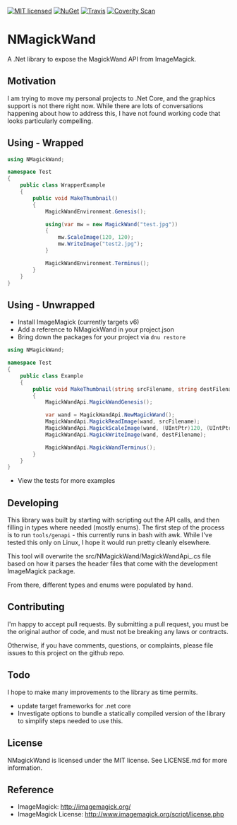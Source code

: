 [![MIT licensed](https://img.shields.io/badge/license-MIT-blue.svg)](https://github.com/AerisG222/NMagickWand/blob/master/LICENSE.md)
[![NuGet](https://buildstats.info/nuget/NMagickWand)](https://www.nuget.org/packages/NMagickWand/)
[![Travis](https://img.shields.io/travis/AerisG222/NMagickWand.svg?maxAge=2592000)](https://travis-ci.org/AerisG222/NMagickWand)
[![Coverity Scan](https://img.shields.io/coverity/scan/7995.svg)](https://scan.coverity.com/projects/aerisg222-nmagickwand)

# NMagickWand

A .Net library to expose the MagickWand API from ImageMagick.

## Motivation
I am trying to move my personal projects to .Net Core, and the
graphics support is not there right now.  While there are lots
of conversations happening about how to address this, I have
not found working code that looks particularly compelling.

## Using - Wrapped
```csharp
using NMagickWand;

namespace Test
{
    public class WrapperExample
    {
        public void MakeThumbnail()
        {
            MagickWandEnvironment.Genesis();

            using(var mw = new MagickWand("test.jpg"))
            {
                mw.ScaleImage(120, 120);
                mw.WriteImage("test2.jpg");
            }

            MagickWandEnvironment.Terminus();
        }
    }
}
```

## Using - Unwrapped
- Install ImageMagick (currently targets v6)
- Add a reference to NMagickWand in your project.json
- Bring down the packages for your project via `dnu restore`


```csharp
using NMagickWand;

namespace Test
{
    public class Example
    {
        public void MakeThumbnail(string srcFilename, string destFilename)
        {
            MagickWandApi.MagickWandGenesis();

            var wand = MagickWandApi.NewMagickWand();
            MagickWandApi.MagickReadImage(wand, srcFilename);
            MagickWandApi.MagickScaleImage(wand, (UIntPtr)120, (UIntPtr)120);
            MagickWandApi.MagickWriteImage(wand, destFilename);

            MagickWandApi.MagickWandTerminus();
        }
    }
}
```

- View the tests for more examples

## Developing
This library was built by starting with scripting out the
API calls, and then filling in types where needed (mostly enums).
The first step of the process is to run `tools/genapi` - this
currently runs in bash with awk.  While I've tested this only
on Linux, I hope it would run pretty cleanly elsewhere.

This tool will overwrite the src/NMagickWand/MagickWandApi_.cs file
based on how it parses the header files that come with the development
ImageMagick package.

From there, different types and enums were populated by hand.

## Contributing
I'm happy to accept pull requests.  By submitting a pull request, you
must be the original author of code, and must not be breaking
any laws or contracts.

Otherwise, if you have comments, questions, or complaints, please file
issues to this project on the github repo.

## Todo
I hope to make many improvements to the library as time permits.
- update target frameworks for .net core
- Investigate options to bundle a statically compiled version of the library
  to simplify steps needed to use this.

## License
NMagickWand is licensed under the MIT license.  See LICENSE.md for more
information.

## Reference
- ImageMagick: http://imagemagick.org/
- ImageMagick License: http://www.imagemagick.org/script/license.php
